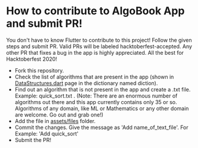 # How to contribute to AlgoBook App and submit PR!


You don't have to know Flutter to contribute to this project! Follow the given steps and submit PR. Valid PRs will be labeled hacktoberfest-accepted. Any other PR that fixes a bug in the app is highly appreciated. All the best for Hacktoberfest 2020!


* Fork this repository.
* Check the list of algorithms that are present in the app (shown in [DataStructures.dart](https://github.com/gloria2000/AlgoBook/blob/master/lib/pages/DataStructures.dart) page in the dictionary named diction).
* Find out an algorithm that is not present in the app and create a .txt file. Example: quick_sort.txt . (Note: There are an enormous number of algorithms out there and this app currently contains only 35 or so. Algorithms of any domain, like ML or Mathematics or any other domain are welcome. Go out and grab one!) 
* Add the file in [assets/files](https://github.com/gloria2000/AlgoBook/tree/master/assets/files) folder.
* Commit the changes. Give the message as 'Add name_of_text_file'. For Example: 'Add quick_sort' 
* Submit the PR! 





